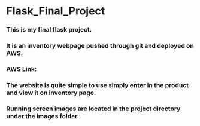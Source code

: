 # Flask_Final_Project

### This is my final flask project.
### It is an inventory webpage pushed through git and deployed on AWS.
### AWS Link:
### The website is quite simple to use simply enter in the product and view it on inventory page.
### Running screen images are located in the project directory under the images folder.



